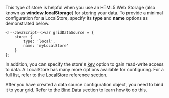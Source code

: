 This type of store is helpful when you use an HTML5 Web Storage (also known as **window.localStorage**) for storing your data. To provide a minimal configuration for a LocalStore, specify its **type** and **name** options as demonstrated below.

	<!--JavaScript-->var gridDataSource = {
		store: {
			type: 'local',
			name: 'myLocalStore'
		}
	};

In addition, you can specify the store's [key](/api-reference/30%20Data%20Layer/Store/1%20Configuration/key.md '/Documentation/ApiReference/Data_Layer/LocalStore/Configuration/#key') option to gain read-write access to data. A LocalStore has many more options available for configuring. For a full list, refer to the [LocalStore](/api-reference/30%20Data%20Layer/LocalStore '/Documentation/ApiReference/Data_Layer/LocalStore/') reference section.

After you have created a data source configuration object, you need to bind it to your grid. Refer to the [Bind Data](/concepts/10%20UI%20Widgets/70%20Data%20Grid/010%20Data%20Binding/20%20Bind%20Data.md '/Documentation/Guide/UI_Widgets/Data_Grid/Data_Binding/#Bind_Data') section to learn how to do this.

